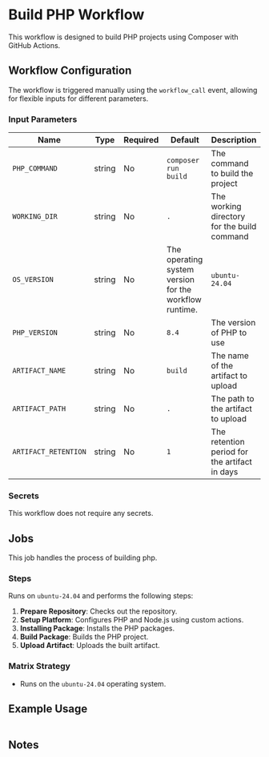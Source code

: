 # Build PHP Workflow

This workflow is designed to build PHP projects using Composer with GitHub Actions.

## Workflow Configuration

The workflow is triggered manually using the `workflow_call` event, allowing for flexible inputs for different parameters.

### Input Parameters

| Name                 | Type   | Required | Default                                                | Description                                   |
| -------------------- | ------ | -------- | ------------------------------------------------------ | --------------------------------------------- |
| `PHP_COMMAND`        | string | No       | `composer run build`                                   | The command to build the project              |
| `WORKING_DIR`        | string | No       | `.`                                                    | The working directory for the build command   |
| `OS_VERSION`         | string | No       | The operating system version for the workflow runtime. | `ubuntu-24.04`                                |
| `PHP_VERSION`        | string | No       | `8.4`                                                  | The version of PHP to use                     |
| `ARTIFACT_NAME`      | string | No       | `build`                                                | The name of the artifact to upload            |
| `ARTIFACT_PATH`      | string | No       | `.`                                                    | The path to the artifact to upload            |
| `ARTIFACT_RETENTION` | string | No       | `1`                                                    | The retention period for the artifact in days |

### Secrets

This workflow does not require any secrets.

## Jobs

This job handles the process of building php.

### Steps

Runs on `ubuntu-24.04` and performs the following steps:

1. **Prepare Repository**: Checks out the repository.
2. **Setup Platform**: Configures PHP and Node.js using custom actions.
3. **Installing Package**: Installs the PHP packages.
4. **Build Package**: Builds the PHP project.
5. **Upload Artifact**: Uploads the built artifact.

### Matrix Strategy

- Runs on the `ubuntu-24.04` operating system.

## Example Usage

```yaml

```

## Notes
